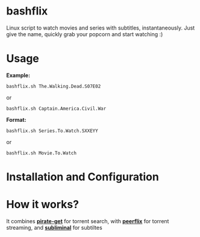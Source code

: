 # bashflix
Linux script to watch movies and series with subtitles, instantaneously. Just give the name, quickly grab your popcorn and start watching :) 

# Usage
**Example:** 
```
bashflix.sh The.Walking.Dead.S07E02
```
or
```
bashflix.sh Captain.America.Civil.War
```
**Format:** 
```
bashflix.sh Series.To.Watch.SXXEYY
```
or
```
bashflix.sh Movie.To.Watch
``` 
# Installation and Configuration

# How it works?
It combines [**pirate-get**](https://github.com/vikstrous/pirate-get) for torrent search, with [**peerflix**](https://github.com/mafintosh/peerflix) for torrent streaming, and [**subliminal**](https://github.com/Diaoul/subliminal) for subtiltes








